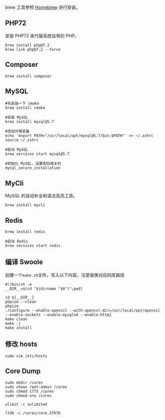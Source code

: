 brew 工具参照 [Homebrew](tools/brew.md) 进行安装。

## PHP72

安装 PHP72 来代替系统自带的 PHP。

```shell
brew install php@7.2
brew link php@7.2 --force
```

## Composer

```shell
brew install composer
```

## MySQL

```shell
#先安装一下 cmake
brew install cmake

#安装 MySQL
brew install mysql@5.7

#添加环境变量
echo 'export PATH="/usr/local/opt/mysql@5.7/bin:$PATH"' >> ~/.zshrc
source ~/.zshrc

#启动 MySQL
brew services start mysql@5.7

#初始化 MySQL，设置密码相关的
mysql_secure_installation
```

## MyCli

MySQL 的自动补全和语法高亮工具。

```shell
brew install mycli
```

## Redis

```shell
brew install redis

#启动 Redis
brew services start redis
```

## 编译 Swoole

创建一个`make.sh`文件，写入以下内容，注意替换对应的库路径

```shell
#!/bin/sh -e
__DIR__=$(cd "$(dirname "$0")";pwd)

cd ${__DIR__}
phpize --clean
phpize
./configure --enable-openssl --with-openssl-dir=/usr/local/opt/openssl  --enable-sockets --enable-mysqlnd --enable-http2
make clean
make -j
make install
```

## 修改 hosts

```shell
sudo vim /etc/hosts
```

## Core Dump

```shell
sudo mkdir /cores 
sudo chown root:admin /cores 
sudo chmod 1775 /cores
sudo chmod o+w /cores

ulimit -c unlimited

lldb -c /cores/core.37676
```